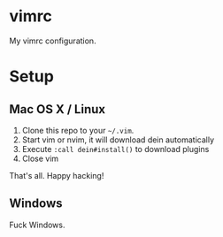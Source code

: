 vimrc
=====

My vimrc configuration.

# Setup

## Mac OS X / Linux

1. Clone this repo to your `~/.vim`.
2. Start vim or nvim, it will download dein automatically
3. Execute `:call dein#install()` to download plugins
4. Close vim

That's all. Happy hacking!

## Windows

Fuck Windows.
